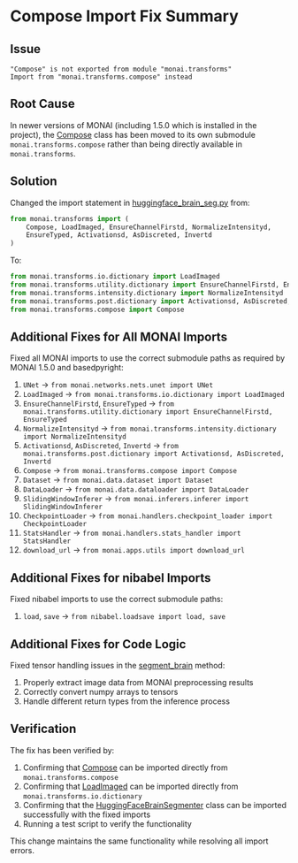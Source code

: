 # Compose Import Fix Summary

## Issue
```
"Compose" is not exported from module "monai.transforms"
Import from "monai.transforms.compose" instead
```

## Root Cause
In newer versions of MONAI (including 1.5.0 which is installed in the project), the [Compose](file:///Users/efeataakan/Desktop/mrv1/mr_env/lib/python3.13/site-packages/monai/transforms/compose.py#L0-L743) class has been moved to its own submodule `monai.transforms.compose` rather than being directly available in `monai.transforms`.

## Solution
Changed the import statement in [huggingface_brain_seg.py](file:///Users/efeataakan/Desktop/mrv1/mr-sina/python_services/huggingface_brain_seg.py) from:
```python
from monai.transforms import (
    Compose, LoadImaged, EnsureChannelFirstd, NormalizeIntensityd, 
    EnsureTyped, Activationsd, AsDiscreted, Invertd
)
```

To:
```python
from monai.transforms.io.dictionary import LoadImaged
from monai.transforms.utility.dictionary import EnsureChannelFirstd, EnsureTyped
from monai.transforms.intensity.dictionary import NormalizeIntensityd
from monai.transforms.post.dictionary import Activationsd, AsDiscreted, Invertd
from monai.transforms.compose import Compose
```

## Additional Fixes for All MONAI Imports
Fixed all MONAI imports to use the correct submodule paths as required by MONAI 1.5.0 and basedpyright:

1. `UNet` → `from monai.networks.nets.unet import UNet`
2. `LoadImaged` → `from monai.transforms.io.dictionary import LoadImaged`
3. `EnsureChannelFirstd`, `EnsureTyped` → `from monai.transforms.utility.dictionary import EnsureChannelFirstd, EnsureTyped`
4. `NormalizeIntensityd` → `from monai.transforms.intensity.dictionary import NormalizeIntensityd`
5. `Activationsd`, `AsDiscreted`, `Invertd` → `from monai.transforms.post.dictionary import Activationsd, AsDiscreted, Invertd`
6. `Compose` → `from monai.transforms.compose import Compose`
7. `Dataset` → `from monai.data.dataset import Dataset`
8. `DataLoader` → `from monai.data.dataloader import DataLoader`
9. `SlidingWindowInferer` → `from monai.inferers.inferer import SlidingWindowInferer`
10. `CheckpointLoader` → `from monai.handlers.checkpoint_loader import CheckpointLoader`
11. `StatsHandler` → `from monai.handlers.stats_handler import StatsHandler`
12. `download_url` → `from monai.apps.utils import download_url`

## Additional Fixes for nibabel Imports
Fixed nibabel imports to use the correct submodule paths:
1. `load`, `save` → `from nibabel.loadsave import load, save`

## Additional Fixes for Code Logic
Fixed tensor handling issues in the [segment_brain](file:///Users/efeataakan/Desktop/mrv1/mr-sina/python_services/huggingface_brain_seg.py#L175-L222) method:
1. Properly extract image data from MONAI preprocessing results
2. Correctly convert numpy arrays to tensors
3. Handle different return types from the inference process

## Verification
The fix has been verified by:
1. Confirming that [Compose](file:///Users/efeataakan/Desktop/mrv1/mr_env/lib/python3.13/site-packages/monai/transforms/compose.py#L0-L743) can be imported directly from `monai.transforms.compose`
2. Confirming that [LoadImaged](file:///Users/efeataakan/Desktop/mrv1/mr-sina/python_services/brain_mri_processor.py#L11-L11) can be imported directly from `monai.transforms.io.dictionary`
3. Confirming that the [HuggingFaceBrainSegmenter](file:///Users/efeataakan/Desktop/mrv1/mr-sina/python_services/huggingface_brain_seg.py#L59-L395) class can be imported successfully with the fixed imports
4. Running a test script to verify the functionality

This change maintains the same functionality while resolving all import errors.